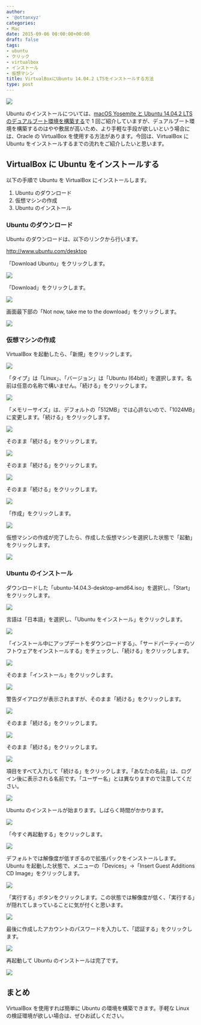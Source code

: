 ```yaml
---
author:
- '@ottanxyz'
categories:
- Mac
date: 2015-09-06 00:00:00+00:00
draft: false
tags:
- ubuntu
- クリック
- virtualbox
- インストール
- 仮想マシン
title: VirtualBoxにUbuntu 14.04.2 LTSをインストールする方法
type: post
---
```


![](150906-55ebebde0ee6c.jpg)

Ubuntu のインストールについては、[macOS Yosemite と Ubuntu 14.04.2 LTS のデュアルブート環境を構築する](/posts/2015/05/os-x-ubuntu-dual-boot-2-1236/)で 1 回ご紹介していますが、デュアルブート環境を構築するのはやや敷居が高いため、より手軽な手段が欲しいという場合には、Oracle の VirtualBox を使用する方法があります。今回は、VirtualBox に Ubuntu をインストールするまでの流れをご紹介したいと思います。

## VirtualBox に Ubuntu をインストールする

以下の手順で Ubuntu を VirtualBox にインストールします。

1. Ubuntu のダウンロード
2. 仮想マシンの作成
3. Ubuntu のインストール

### Ubuntu のダウンロード

Ubuntu のダウンロードは、以下のリンクから行います。

<http://www.ubuntu.com/desktop>

「Download Ubuntu」をクリックします。

![](150906-55ebeb7118154.png)

「Download」をクリックします。

![](150906-55ebeb736963f.png)

画面最下部の「Not now, take me to the download」をクリックします。

![](150906-55ebeb766e09d.png)

### 仮想マシンの作成

VirtualBox を起動したら、「新規」をクリックします。

![](150906-55ebeb77ef6fe.png)

「タイプ」は「Linux」、「バージョン」は「Ubuntu (64bit)」を選択します。名前は任意の名称で構いません。「続ける」をクリックします。

![](150906-55ebeb7a0e1a0.png)

「メモリーサイズ」は、デフォルトの「512MB」では心許ないので、「1024MB」に変更します。「続ける」をクリックします。

![](150906-55ebeb7c3df5f.png)

そのまま「続ける」をクリックします。

![](150906-55ebeb7ee6ab4.png)

そのまま「続ける」をクリックします。

![](150906-55ebeb80f39d6.png)

そのまま「続ける」をクリックします。

![](150906-55ebeb837334c.png)

「作成」をクリックします。

![](150906-55ebeb859b406.png)

仮想マシンの作成が完了したら、作成した仮想マシンを選択した状態で「起動」をクリックします。

![](150906-55ebeb87e4033.png)

### Ubuntu のインストール

ダウンロードした「ubuntu-14.04.3-desktop-amd64.iso」を選択し、「Start」をクリックします。

![](150906-55ebeb8a34b99.png)

言語は「日本語」を選択し、「Ubuntu をインストール」をクリックします。

![](150906-55ebeb8d29bf6.png)

「インストール中にアップデートをダウンロードする」、「サードパーティーのソフトウェアをインストールする」をチェックし、「続ける」をクリックします。

![](150906-55ebeb9293b91.png)

そのまま「インストール」をクリックします。

![](150906-55ebeb9904ad5.png)

警告ダイアログが表示されますが、そのまま「続ける」をクリックします。

![](150906-55ebeba0b5f1f.png)

そのまま「続ける」をクリックします。

![](150906-55ebeba8cf5cd.png)

そのまま「続ける」をクリックします。

![](150906-55ebebb08a4ae.png)

項目をすべて入力して「続ける」をクリックします。「あなたの名前」は、ログイン後に表示される名前です。「ユーザー名」とは異なりますので注意してください。

![](150906-55ebebb6a0493.png)

Ubuntu のインストールが始まります。しばらく時間がかかります。

![](150906-55ebebbd9ddd6.png)

「今すぐ再起動する」をクリックします。

![](150906-55ebebc98638b.png)

デフォルトでは解像度が低すぎるので拡張パックをインストールします。Ubuntu を起動した状態で、メニューの「Devices」→「Insert Guest Additions CD Image」をクリックします。

![](150906-55ebebd5c1d41.png)

「実行する」ボタンをクリックします。この状態では解像度が低く、「実行する」が隠れてしまっていることに気が付くと思います。

![](150906-55ebebd7efbc2.png)

最後に作成したアカウントのパスワードを入力して、「認証する」をクリックします。

![](150906-55ebebdb4bed6.png)

再起動して Ubuntu のインストールは完了です。

![](150906-55ec44443d063.png)

## まとめ

VirtualBox を使用すれば簡単に Ubuntu の環境を構築できます。手軽な Linux の検証環境が欲しい場合は、ぜひお試しください。

